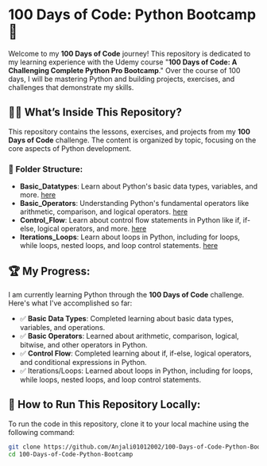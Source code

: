 # 100 Days of Code: Python Bootcamp 🚀

Welcome to my **100 Days of Code** journey! This repository is dedicated to my learning experience with the Udemy course "**100 Days of Code: A Challenging Complete Python Pro Bootcamp**." Over the course of 100 days, I will be mastering Python and building projects, exercises, and challenges that demonstrate my skills.

## 🧑‍💻 What’s Inside This Repository?
This repository contains the lessons, exercises, and projects from my **100 Days of Code** challenge. The content is organized by topic, focusing on the core aspects of Python development.

### 📂 Folder Structure:
- **Basic_Datatypes**: Learn about Python's basic data types, variables, and more. [here](./Basic_Datatypes)  
- **Basic_Operators**: Understanding Python's fundamental operators like arithmetic, comparison, and logical operators. [here](./Operators)
- **Control_Flow**: Learn about control flow statements in Python like if, if-else, logical operators, and more. [here](./Control_Flow)
- **Iterations_Loops**: Learn about loops in Python, including for loops, while loops, nested loops, and loop control statements. [here](./Iterations_or_Loops)

## 🏆 My Progress:
I am currently learning Python through the **100 Days of Code** challenge. Here's what I've accomplished so far:  
- ✅ **Basic Data Types**: Completed learning about basic data types, variables, and operations.  
- ✅ **Basic Operators**: Learned about arithmetic, comparison, logical, bitwise, and other operators in Python.  
- ✅ **Control Flow**: Completed learning about if, if-else, logical operators, and conditional expressions in Python.
- ✅ Iterations/Loops: Learned about loops in Python, including for loops, while loops, nested loops, and loop control statements.

## 🔧 How to Run This Repository Locally:
To run the code in this repository, clone it to your local machine using the following command:
```bash
git clone https://github.com/Anjali01012002/100-Days-of-Code-Python-Bootcamp.git
cd 100-Days-of-Code-Python-Bootcamp
